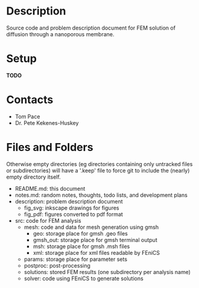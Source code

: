 
# Description

Source code and problem description document for FEM solution of diffusion through a nanoporous membrane.

# Setup

__TODO__

# Contacts

- Tom Pace
- Dr. Pete Kekenes-Huskey

# Files and Folders

Otherwise empty directories (eg directories containing only untracked files or subdirectories)
will have a '.keep' file to force git to include the (nearly) empty directory itself.

- README.md: this document
- notes.md: random notes, thoughts, todo lists, and development plans
- description: problem description document
    - fig_svg: inkscape drawings for figures
    - fig_pdf: figures converted to pdf format
- src: code for FEM analysis
    - mesh: code and data for mesh generation using gmsh
        - geo: storage place for gmsh .geo files
        - gmsh_out: storage place for gmsh terminal output
        - msh: storage place for gmsh .msh files
        - xml: storage place for xml files readable by FEniCS
    - params: storage place for parameter sets
    - postproc: post-processing
    - solutions: stored FEM results (one subdirectory per analysis name)
    - solver: code using FEniCS to generate solutions
